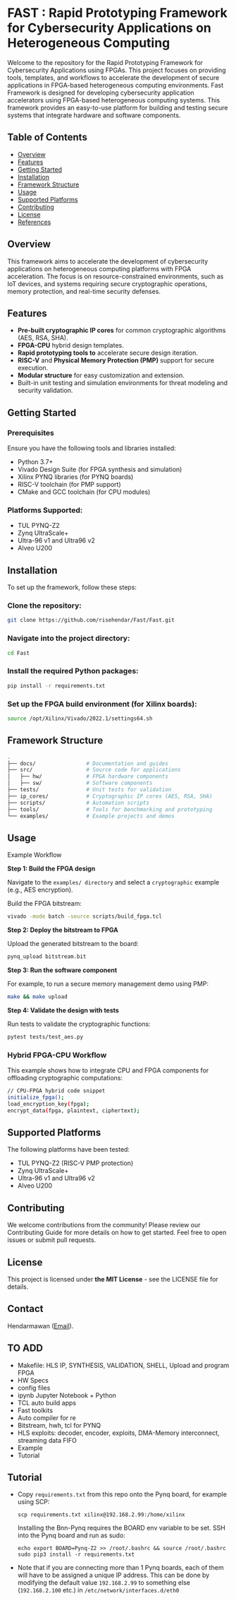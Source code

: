 # FAST : Rapid Prototyping Framework for Cybersecurity Applications on Heterogeneous Computing

Welcome to the repository for the Rapid Prototyping Framework for Cybersecurity Applications using FPGAs. This project focuses on providing tools, templates, and workflows to accelerate the development of secure applications in FPGA-based heterogeneous computing environments. Fast Framework is designed for developing cybersecurity application accelerators using FPGA-based heterogeneous computing systems. This framework provides an easy-to-use platform for building and testing secure systems that integrate hardware and software components.

## Table of Contents
- [Overview](#overview)
- [Features](#features)
- [Getting Started](#getting-started)
- [Installation](#installation)
- [Framework Structure](#framework-structure)
- [Usage](#usage)
- [Supported Platforms](#supported-platforms)
- [Contributing](#contributing)
- [License](#license)
- [References](#references)

## Overview

This framework aims to accelerate the development of cybersecurity applications on heterogeneous computing platforms with FPGA acceleration. The focus is on resource-constrained environments, such as IoT devices, and systems requiring secure cryptographic operations, memory protection, and real-time security defenses.

## Features

- **Pre-built cryptographic IP cores** for common cryptographic algorithms (AES, RSA, SHA).
- **FPGA-CPU** hybrid design templates.
- **Rapid prototyping tools to** accelerate secure design iteration.
- **RISC-V** and **Physical Memory Protection (PMP)** support for secure execution.
- **Modular structure** for easy customization and extension.
- Built-in unit testing and simulation environments for threat modeling and security validation.


## Getting Started

### Prerequisites

Ensure you have the following tools and libraries installed:

- Python 3.7+
- Vivado Design Suite (for FPGA synthesis and simulation)
- Xilinx PYNQ libraries (for PYNQ boards)
- RISC-V toolchain (for PMP support)
- CMake and GCC toolchain (for CPU modules)

### Platforms Supported:

- TUL PYNQ-Z2
- Zynq UltraScale+
- Ultra-96 v1 and Ultra96 v2
- Alveo U200

## Installation

To set up the framework, follow these steps:

### Clone the repository:

```bash
git clone https://github.com/risehendar/Fast/Fast.git
```

### Navigate into the project directory:
```bash
cd Fast
```

### Install the required Python packages:
```bash
pip install -r requirements.txt
```

### Set up the FPGA build environment (for Xilinx boards):
```bash
source /opt/Xilinx/Vivado/2022.1/settings64.sh
```

## Framework Structure
```bash
.
├── docs/                # Documentation and guides
├── src/                 # Source code for applications
│   ├── hw/              # FPGA hardware components
│   ├── sw/              # Software components
├── tests/               # Unit tests for validation
├── ip_cores/            # Cryptographic IP cores (AES, RSA, SHA)
├── scripts/             # Automation scripts
├── tools/               # Tools for benchmarking and prototyping
└── examples/            # Example projects and demos

```

## Usage
Example Workflow

**Step 1: Build the FPGA design**

Navigate to the `examples/ directory` and select a `cryptographic` example (e.g., AES encryption).

Build the FPGA bitstream:
```bash
vivado -mode batch -source scripts/build_fpga.tcl
```
**Step 2: Deploy the bitstream to FPGA**

Upload the generated bitstream to the board:
```bash
pynq_upload bitstream.bit
```

**Step 3: Run the software component**

For example, to run a secure memory management demo using PMP:
```bash
make && make upload
```
**Step 4: Validate the design with tests**

Run tests to validate the cryptographic functions:
```bash
pytest tests/test_aes.py
```


### Hybrid FPGA-CPU Workflow
This example shows how to integrate CPU and FPGA components for offloading cryptographic computations:
```bash
// CPU-FPGA hybrid code snippet
initialize_fpga();
load_encryption_key(fpga);
encrypt_data(fpga, plaintext, ciphertext);
```

## Supported Platforms
The following platforms have been tested:
   - TUL PYNQ-Z2 (RISC-V PMP protection)
   - Zynq UltraScale+
   - Ultra-96 v1 and Ultra96 v2
   - Alveo U200


## Contributing
We welcome contributions from the community! Please review our Contributing Guide for more details on how to get started. Feel free to open issues or submit pull requests.

## License
This project is licensed under **the MIT License** - see the LICENSE file for details.

## Contact
Hendarmawan ([Email](hendar.rise@gmail.com)).


## TO ADD
- Makefile: HLS IP, SYNTHESIS, VALIDATION, SHELL, Upload and program FPGA
- HW Specs
- config files
- ipynb Jupyter Notebook + Python
- TCL auto build apps
- Fast toolkits
- Auto compiler for re
- Bitstream, hwh, tcl for PYNQ
- HLS exploits: decoder, encoder, exploits, DMA-Memory interconnect, streaming data FIFO
- Example
- Tutorial

## Tutorial
- Copy `requirements.txt` from this repo onto the Pynq board, for example using SCP:

    ```scp requirements.txt xilinx@192.168.2.99:/home/xilinx```

    Installing the Bnn-Pynq requires the BOARD env variable to be set. SSH into the Pynq board and run as sudo:

    ```shell
    echo export BOARD=Pynq-Z2 >> /root/.bashrc && source /root/.bashrc
    sudo pip3 install -r requirements.txt
    ```

- Note that if you are connecting more than 1 Pynq boards, each of them will have to be assigned a unique IP address. This can be done by modifying the default value `192.168.2.99` to something else (`192.168.2.100` etc.) in `/etc/network/interfaces.d/eth0`

